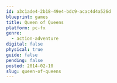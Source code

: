 ```yaml
---
id: a3c1ade4-2b18-49e4-bdc9-acac4d4a526d
blueprint: games
title: Queen of Queens
platform: pc-fx
genre:
  - action-adventure
digital: false
physical: true
guide: false
pending: false
posted: 2014-02-10
slug: queen-of-queens
---
```

